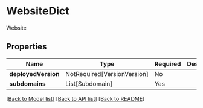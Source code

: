 # WebsiteDict

Website

## Properties
| Name | Type | Required | Description |
| ------------ | ------------- | ------------- | ------------- |
**deployedVersion** | NotRequired[VersionVersion] | No |  |
**subdomains** | List[Subdomain] | Yes |  |


[[Back to Model list]](../../README.md#documentation-for-models) [[Back to API list]](../../README.md#documentation-for-api-endpoints) [[Back to README]](../../README.md)
